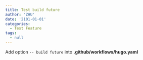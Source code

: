 ```yaml
---
title: Test build future
author: 'ZHU'
date: '2101-01-01'
categories:
  - Test Feature
tags:
  - null
---
```


Add option  `-- build future` into **.github/workflows/hugo.yaml**
